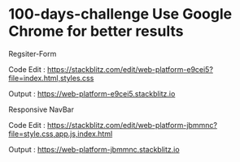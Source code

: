 # 100-days-challenge Use Google Chrome for better results
Regsiter-Form 

Code Edit : https://stackblitz.com/edit/web-platform-e9cei5?file=index.html,styles.css

Output : https://web-platform-e9cei5.stackblitz.io

Responsive NavBar

Code Edit : https://stackblitz.com/edit/web-platform-jbmmnc?file=style.css,app.js,index.html

Output : https://web-platform-jbmmnc.stackblitz.io


